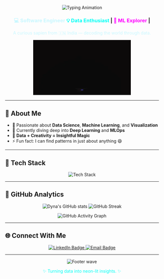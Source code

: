 <!-- ⚡ NEON READ.ME with Subtle Animation -->
<p align="center">
  <img src="https://readme-typing-svg.herokuapp.com?font=Orbitron&size=28&duration=3500&pause=1000&color=00FFF5&center=true&vCenter=true&width=600&lines=Hey+there%2C+I'm+Dyna+%E2%9A%A1;LLet's+play+around+with+some+neurons.%F0%9F%92%AB" alt="Typing Animation"/>
</p>


<h3 align="center">
    <span style="color:#c8f7ff;">💻 Software Engineer </span>
  <span style="color:#00fff5;">💡 Data Enthusiast</span> |
  <span style="color:#ff00ff;">🤖 ML Explorer</span> |
</h3>

<p align="center" style="color:#c8f7ff;">A curious sapien from 🇮🇳 India — decoding the world through data.</p>

<p align="center">
  <img src="https://github.com/DynaJoshy/DynaJoshy/blob/main/sample.gif" alt="Animated introduction" width="320" />
</p>

---

## 🌠 About Me

- 🚀 Passionate about **Data Science**, **Machine Learning**, and **Visualization**  
- 🧠 Currently diving deep into **Deep Learning** and **MLOps**   
- 🎯 **Data + Creativity = Insightful Magic**  
- ⚡ Fun fact: I can find patterns in just about anything 😄  

---

## 🌈 Tech Stack

<p align="center">
  <img src="https://skillicons.dev/icons?i=python,tensorflow,pytorch,elasticsearch,gcp,mongodb,sklearn,opencv,postgresql,mysql,firebase,linux,git,prisma,nextjs,&theme=dark" alt="Tech Stack" />
</p>



---

## 🧬 GitHub Analytics

<p align="center">
  <img src="https://github-readme-stats.vercel.app/api?username=DynaJoshy&show_icons=true&theme=radical&title_color=00fff5&icon_color=ff00ff&text_color=c8f7ff&bg_color=000000" alt="Dyna's GitHub stats" height="165"/>
  <img src="https://github-readme-streak-stats.herokuapp.com/?user=DynaJoshy&theme=radical&background=000000&ring=ff00ff&fire=00fff5&currStreakLabel=c8f7ff" alt="GitHub Streak" height="165"/>
</p>

<p align="center">
  <img src="https://github-readme-activity-graph.vercel.app/graph?username=DynaJoshy&bg_color=000000&color=00fff5&line=ff00ff&point=ffffff&area=true&hide_border=true" alt="GitHub Activity Graph"/>
</p>

---

## 🌐 Connect With Me

<p align="center">
  <a href="https://www.linkedin.com/in/dyna-joshy/" target="_blank">
    <img src="https://img.shields.io/badge/LinkedIn-00fff5?style=for-the-badge&logo=linkedin&logoColor=000000" alt="LinkedIn Badge"/>
  </a>
  <!-- <a href="https://dynajoshy.netlify.app/" target="_blank">
    <img src="https://img.shields.io/badge/Website-ff00ff?style=for-the-badge&logo=About.me&logoColor=000000" alt="Website Badge"/>
  </a> -->
  <a href="mailto:joshydyna@gmail.com">
    <img src="https://img.shields.io/badge/Email-c8f7ff?style=for-the-badge&logo=gmail&logoColor=000000" alt="Email Badge"/>
  </a>
</p>

---

<p align="center">
  <img src="https://capsule-render.vercel.app/api?type=wave&color=0:00fff5,100:ff00ff&height=100&section=footer" alt="Footer wave" />
</p>

<p align="center" style="color:#00fff5;">
  ✨ Turning data into neon-lit insights. ✨
</p>
